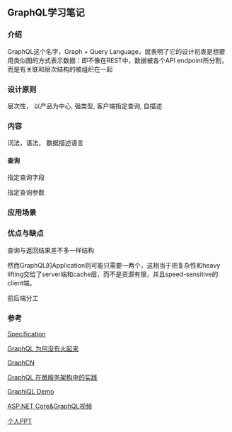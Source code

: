 ## GraphQL学习笔记

### 介绍

GraphQL这个名字，Graph + Query Language，就表明了它的设计初衷是想要用类似图的方式表示数据：即不像在REST中，数据被各个API endpoint所分割，而是有关联和层次结构的被组织在一起

### 设计原则

层次性， 以产品为中心,  强类型, 客户端指定查询, 自描述

### 内容

词法，语法， 数据描述语言

#### 查询

指定查询字段

指定查询参数

### 应用场景

### 优点与缺点

查询与返回结果差不多一样结构

然而GraphQL的Application则可能只需要一两个，这相当于把复杂性和heavy lifting交给了server端和cache层，而不是资源有限，并且speed-sensitive的client端。

前后端分工

### 参考

[Specification](<https://graphql.github.io/graphql-spec/June2018/>)

[GraphQL 为何没有火起来](<https://www.zhihu.com/question/38596306/answer/137333431>)

[GraphCN](<http://graphql.cn/learn/>)

[GraphQL 在微服务架构中的实践](https://draveness.me/graphql-microservice)

[GraphiQL Demo](https://graphql.github.io/swapi-graphql/)

[ASP.NET Core&GraphQL视频](https://www.bilibili.com/video/av33252179/)

[个人PPT](<https://ppt.baomitu.com/u/jiang60>)